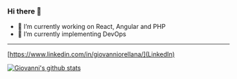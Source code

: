 ### Hi there 👋

<!--
**ifgiovanni/ifgiovanni** is a ✨ _special_ ✨ repository because its `README.md` (this file) appears on your GitHub profile.

Here are some ideas to get you started:

- 🔭 I’m currently working on ...
- 🌱 I’m currently learning ...
- 👯 I’m looking to collaborate on ...
- 🤔 I’m looking for help with ...
- 💬 Ask me about ...
- 📫 How to reach me: ...
- 😄 Pronouns: ...
- ⚡ Fun fact: ...
-->

- 🔭 I’m currently working on React, Angular and PHP
- 🌱 I’m currently implementing DevOps

___

[https://www.linkedin.com/in/giovanniorellana/](LinkedIn)

[![Giovanni's github stats](https://github-readme-stats.vercel.app/api?username=ifgiovanni&text_color=333333&title_color=333333&icon_color=333333)](https://github.com/ifgiovanni)
